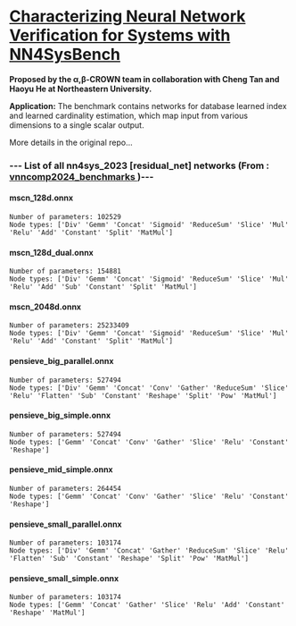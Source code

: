 # <a href ="https://github.com/Khoury-srg/VNNComp23_NN4Sys"> Characterizing Neural Network Verification for Systems with NN4SysBench </a>

**Proposed by the α,β-CROWN team in collaboration with Cheng Tan and Haoyu He at Northeastern University.**

**Application:** The benchmark contains networks for database learned index and learned cardinality estimation, which map input from various dimensions to a single scalar output.

More details in the original repo...

### --- List of all nn4sys_2023 [residual_net] networks (From :<a href = 'https://github.com/ChristopherBrix/vnncomp2024_benchmarks'> vnncomp2024_benchmarks </a>)---

#### mscn_128d.onnx 
	Number of parameters: 102529 
	Node types: ['Div' 'Gemm' 'Concat' 'Sigmoid' 'ReduceSum' 'Slice' 'Mul' 'Relu' 'Add' 'Constant' 'Split' 'MatMul']

#### mscn_128d_dual.onnx 
	Number of parameters: 154881 
	Node types: ['Div' 'Gemm' 'Concat' 'Sigmoid' 'ReduceSum' 'Slice' 'Mul' 'Relu' 'Add' 'Sub' 'Constant' 'Split' 'MatMul']

#### mscn_2048d.onnx 
	Number of parameters: 25233409 
	Node types: ['Div' 'Gemm' 'Concat' 'Sigmoid' 'ReduceSum' 'Slice' 'Mul' 'Relu' 'Add' 'Constant' 'Split' 'MatMul']

#### pensieve_big_parallel.onnx 
	Number of parameters: 527494 
	Node types: ['Div' 'Gemm' 'Concat' 'Conv' 'Gather' 'ReduceSum' 'Slice' 'Relu' 'Flatten' 'Sub' 'Constant' 'Reshape' 'Split' 'Pow' 'MatMul']

#### pensieve_big_simple.onnx 
	Number of parameters: 527494 
	Node types: ['Gemm' 'Concat' 'Conv' 'Gather' 'Slice' 'Relu' 'Constant' 'Reshape']

#### pensieve_mid_simple.onnx 
	Number of parameters: 264454 
	Node types: ['Gemm' 'Concat' 'Conv' 'Gather' 'Slice' 'Relu' 'Constant' 'Reshape']

#### pensieve_small_parallel.onnx 
	Number of parameters: 103174 
	Node types: ['Div' 'Gemm' 'Concat' 'Gather' 'ReduceSum' 'Slice' 'Relu' 'Flatten' 'Sub' 'Constant' 'Reshape' 'Split' 'Pow' 'MatMul']

#### pensieve_small_simple.onnx 
	Number of parameters: 103174 
	Node types: ['Gemm' 'Concat' 'Gather' 'Slice' 'Relu' 'Add' 'Constant' 'Reshape' 'MatMul']

